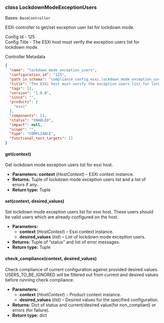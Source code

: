 ### *class* LockdownModeExceptionUsers

Bases: `BaseController`

ESXi controller to get/set exception user list for lockdown mode.

Config Id - 125
<br/>
Config Title - The ESXi host must verify the exception users list for lockdown mode.
<br/>

Controller Metadata
```json
{
  "name": "lockdown_mode_exception_users",
  "configuration_id": "125",
  "path_in_schema": "compliance_config.esxi.lockdown_mode_exception_users",
  "title": "The ESXi host must verify the exception users list for lockdown mode",
  "tags": [],
  "version": "1.0.0",
  "since": "",
  "products": [
    "esxi"
  ],
  "components": [],
  "status": "ENABLED",
  "impact": null,
  "scope": "",
  "type": "COMPLIANCE",
  "functional_test_targets": []
}
```

#### get(context)

Get lockdown mode exception users list for esxi host.

* **Parameters:**
  **context** (*HostContext*) – ESXi context instance.
* **Returns:**
  Tuple of lockdown mode exception users list and a list of errors if any..
* **Return type:**
  Tuple

#### set(context, desired_values)

Set lockdown mode exception users list for esxi host. These users should be valid users which are
already configured on the host.

* **Parameters:**
  * **context** (*HostContext*) – Esxi context instance.
  * **desired_values** (*list*) – List of lockdown mode exception users.
* **Returns:**
  Tuple of “status” and list of error messages.
* **Return type:**
  Tuple

#### check_compliance(context, desired_values)

Check compliance of current configuration against provided desired values.
USERS_TO_BE_IGNORED will be filtered out from current and desired values before running check compliance.

* **Parameters:**
  * **context** (*HostContext*) – Product context instance.
  * **desired_values** (*list*) – Desired values for the specified configuration.
* **Returns:**
  Dict of status and current/desired value(for non_compliant) or errors (for failure).
* **Return type:**
  dict
